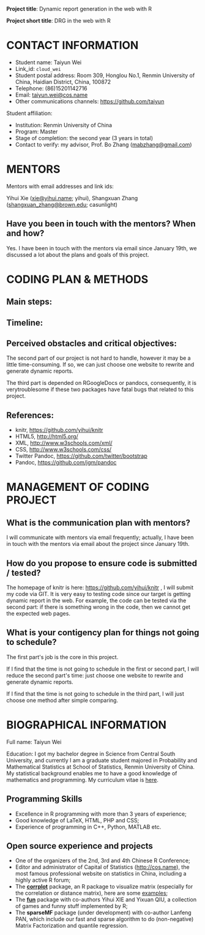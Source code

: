 **Project title**: Dynamic report generation in the web with R

**Project short title**: DRG in the web with R

# CONTACT INFORMATION

- Student name: Taiyun Wei
- Link_id: `cloud_wei`
- Student postal address: Room 309, Honglou No.1, Renmin University of China, Haidian District, China, 100872
- Telephone: (86)15201142716
- Email: taiyun.wei@cos.name
- Other communications channels: https://github.com/taiyun

Student affiliation:

- Institution: Renmin University of China
- Program: Master
- Stage of completion: the second year (3 years in total)
- Contact to verify: my advisor, Prof. Bo Zhang (mabzhang@gmail.com)

# MENTORS

Mentors with email addresses and link ids:

Yihui Xie (xie@yihui.name; yihui), Shangxuan Zhang (shangxuan_zhang@brown.edu; casunlight)

## Have you been in touch with the mentors? When and how?

Yes. I have been in touch with the mentors via email since January 19th, we discussed a lot about the plans and goals of this project.

# CODING PLAN & METHODS

## Main steps:



## Timeline:



## Perceived obstacles and critical objectives:

The second part of our project is not hard to handle, however it may be a little time-consuming. If so, we can just choose one website to rewrite and generate dynamic reports.

The third part is depended on RGoogleDocs or pandocs, consequently, it is verytroublesome if these two packages have fatal bugs that related to this project.

## References:

- knitr, https://github.com/yihui/knitr
- HTML5, http://html5.org/
- XML, http://www.w3schools.com/xml/
- CSS, http://www.w3schools.com/css/
- Twitter Pandoc, https://github.com/twitter/bootstrap
- Pandoc, https://github.com/jgm/pandoc

# MANAGEMENT OF CODING PROJECT

## What is the communication plan with mentors?

I will communicate with mentors via email frequently; actually, I have been in touch with the mentors via email about the project since January 19th.

## How do you propose to ensure code is submitted / tested?

The homepage of knitr is here: https://github.com/yihui/knitr , I will submit my code via GIT. It is very easy to testing code since our target is getting dynamic report in the web. For example, the code can be tested via the second part: if there is something wrong in the code, then we cannot get the expected web pages.

## What is your contigency plan for things not going to schedule?

The first part's job is the core in this project.

If I find that the time is not going to schedule in the first or second part, I will reduce the second part's time: just choose one website to rewrite and generate dynamic reports.

If I find that the time is not going to schedule in the third part, I will just choose one method after simple comparing.

# BIOGRAPHICAL INFORMATION

Full name: Taiyun Wei

Education: I got my bachelor degree in Science from Central South University, and currently I am a graduate student majored in Probability and Mathematical Statistics at School of Statistics, Renmin University of China. My statistical background enables me to have a good knowledge of mathematics and programming. My curriculum vitae is [here](https://docs.google.com/open?id=0Bz0D2DDMGlCea1BKNVlNZDhUMHVsdXZiaHJOMnN3dw).

## Programming Skills

- Excellence in R programming with more than 3 years of experience;
- Good knowledge of LaTeX, HTML, PHP and CSS;
- Experience of programming in C++, Python, MATLAB etc.

## Open source experience and projects

- One of the organizers of the 2nd, 3rd and 4th Chinese R Conference;
- Editor and administrator of Capital of Statistics (http://cos.name), the most famous professional website on statistics in China, including a highly active R forum;
- The [**corrplot**](http://cran.r-project.org/package=corrplot) package, an R package to visualize matrix (especially for the correlation or distance matrix), here are some [examples](https://plus.google.com/photos/108984902637450086329/albums/5683708037443074545?banner=pwa);
- The [**fun**](http://cran.r-project.org/package=fun) package with co-authors Yihui XIE and Yixuan QIU, a collection of games and funny stuff implemented by R;
- The **sparseMF** package (under development) with co-author Lanfeng PAN, which include our fast and sparse algorithm to do (non-negative) Matrix Factorization and quantile regression.

